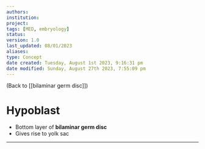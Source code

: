 ```yaml
---
authors: 
institution: 
project: 
tags: [MED, embryology]
status: 
version: 1.0
last_updated: 08/01/2023
aliases: 
type: Concept
date created: Tuesday, August 1st 2023, 9:16:31 pm
date modified: Sunday, August 27th 2023, 7:55:09 pm
---
```


(Back to [[bilaminar germ disc]])

# Hypoblast

- Bottom layer of **bilaminar germ disc**
- Gives rise to yolk sac

---
